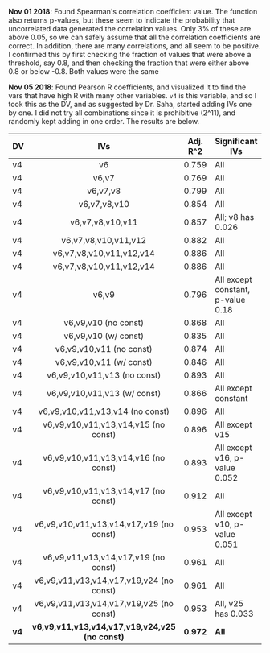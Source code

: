 **Nov 01 2018**: Found Spearman's correlation coefficient value. The function also returns p-values, but these seem to indicate the probability that uncorrelated data generated the correlation values. Only 3% of these are above 0.05, so we can safely assume that all the correlation coefficients are correct. In addition, there are many correlations, and all seem to be positive. I confirmed this by first checking the fraction of values that were above a threshold, say 0.8, and then checking the fraction that were either above 0.8 or below -0.8. Both values were the same

**Nov 05 2018**: Found Pearson R coefficients, and visualized it to find the vars that have high R with many other variables. `v4` is this variable, and so I took this as the DV, and as suggested by Dr. Saha, started adding IVs one by one. I did not try all combinations since it is prohibitive (2^11), and randomly kept adding in one order. The results are below.  



DV |IVs | Adj. R^2|Significant IVs
---|:---:|:---:|---
v4 |v6 | 0.759|All
v4 |v6,v7|0.769|All
v4 |v6,v7,v8|0.799|All
v4 |v6,v7,v8,v10|0.854|All
v4 |v6,v7,v8,v10,v11|0.857|All; v8 has 0.026
v4 |v6,v7,v8,v10,v11,v12|0.882|All
v4 |v6,v7,v8,v10,v11,v12,v14|0.886|All
v4 |v6,v7,v8,v10,v11,v12,v14|0.886|All
v4 |v6,v9|0.796|All except constant, p-value 0.18
v4 |v6,v9,v10 (no const)|0.868|All
v4 |v6,v9,v10 (w/ const)|0.835|All
v4 |v6,v9,v10,v11 (no const)|0.874|All
v4 |v6,v9,v10,v11 (w/ const)|0.846|All
v4 |v6,v9,v10,v11,v13 (no const)|0.893|All
v4 |v6,v9,v10,v11,v13 (w/ const)|0.866|All except constant
v4 |v6,v9,v10,v11,v13,v14 (no const)|0.896|All
v4 |v6,v9,v10,v11,v13,v14,v15 (no const)|0.896|All except v15
v4 |v6,v9,v10,v11,v13,v14,v16 (no const)|0.893|All except v16, p-value 0.052
v4 |v6,v9,v10,v11,v13,v14,v17 (no const)|0.912|All
v4 |v6,v9,v10,v11,v13,v14,v17,v19 (no const)|0.953|All except v10, p-value 0.051
v4 |v6,v9,v11,v13,v14,v17,v19 (no const)|0.961|All
v4 |v6,v9,v11,v13,v14,v17,v19,v24 (no const)|0.961|All
v4 |v6,v9,v11,v13,v14,v17,v19,v25 (no const)|0.953|All, v25 has 0.033
**v4** |**v6,v9,v11,v13,v14,v17,v19,v24,v25 (no const)**|**0.972**|**All**


